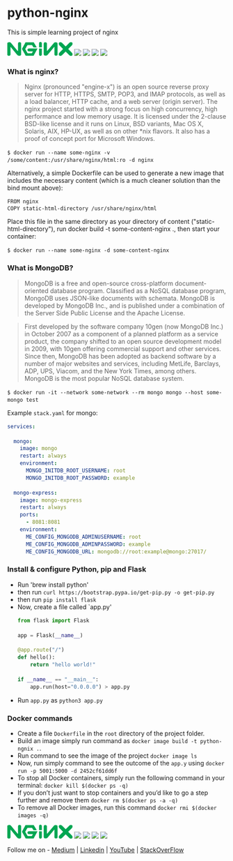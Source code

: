 # python-nginx
This is simple learning project of nginx

<img src="https://raw.githubusercontent.com/docker-library/docs/01c12653951b2fe592c1f93a13b4e289ada0e3a1/nginx/logo.png" width="150"/> <img src="https://brew.sh/assets/img/homebrew-256x256.png" height="72">    <img src="https://www.python.org/static/img/python-logo@2x.png" width="150"/>    <img src="https://webimages.mongodb.com/_com_assets/cms/kpo5kblefbjq79065-Horizontal_Default.svg?auto=format%252Ccompress" width="150">   <img src="https://www.docker.com/assets/logo-files/Docker-Logo-White-RGB_Horizontal.png" width="150"> 

### What is nginx?
> Nginx (pronounced "engine-x") is an open source reverse proxy server for HTTP, HTTPS, SMTP, POP3, and IMAP protocols, as well as a load balancer, HTTP cache, and a web server (origin server). The nginx project started with a strong focus on high concurrency, high performance and low memory usage. It is licensed under the 2-clause BSD-like license and it runs on Linux, BSD variants, Mac OS X, Solaris, AIX, HP-UX, as well as on other *nix flavors. It also has a proof of concept port for Microsoft Windows.


`$ docker run --name some-nginx -v /some/content:/usr/share/nginx/html:ro -d nginx`

Alternatively, a simple Dockerfile can be used to generate a new image that includes the necessary content (which is a much cleaner solution than the bind mount above):

```docker
FROM nginx
COPY static-html-directory /usr/share/nginx/html
```
Place this file in the same directory as your directory of content ("static-html-directory"), run docker build -t some-content-nginx ., then start your container:

`$ docker run --name some-nginx -d some-content-nginx`


### What is MongoDB?
> MongoDB is a free and open-source cross-platform document-oriented database program. Classified as a NoSQL database program, MongoDB uses JSON-like documents with schemata. MongoDB is developed by MongoDB Inc., and is published under a combination of the Server Side Public License and the Apache License.

> First developed by the software company 10gen (now MongoDB Inc.) in October 2007 as a component of a planned platform as a service product, the company shifted to an open source development model in 2009, with 10gen offering commercial support and other services. Since then, MongoDB has been adopted as backend software by a number of major websites and services, including MetLife, Barclays, ADP, UPS, Viacom, and the New York Times, among others. MongoDB is the most popular NoSQL database system.

`$ docker run -it --network some-network --rm mongo mongo --host some-mongo test`

Example `stack.yaml` for mongo:
```yaml
services:

  mongo:
    image: mongo
    restart: always
    environment:
      MONGO_INITDB_ROOT_USERNAME: root
      MONGO_INITDB_ROOT_PASSWORD: example

  mongo-express:
    image: mongo-express
    restart: always
    ports:
      - 8081:8081
    environment:
      ME_CONFIG_MONGODB_ADMINUSERNAME: root
      ME_CONFIG_MONGODB_ADMINPASSWORD: example
      ME_CONFIG_MONGODB_URL: mongodb://root:example@mongo:27017/
```
### Install & configure Python, pip and Flask
- Run 'brew install python'
- then run `curl https://bootstrap.pypa.io/get-pip.py -o get-pip.py`
- then run `pip install flask`
- Now, create a file called `app.py'
    ```python
    from flask import Flask

    app = Flask(__name__)

    @app.route("/")
    def hello():
        return "hello world!"

    if __name__ == "__main__":
        app.run(host="0.0.0.0") > app.py
    ```
- Run `app.py` as `python3 app.py`

### Docker commands
- Create a file `Dockerfile` in the `root` directory of the project folder.
- Build an image simply run command as `docker image build -t python-ngnix .`.
- Run command to see the image of the project `docker image ls`
- Now, run simply command to see the outcome of the `app.y` using `docker run -p 5001:5000 -d 2452cf61dd6f` 
- To stop all Docker containers, simply run the following command in your terminal: `docker kill $(docker ps -q)`
- If you don’t just want to stop containers and you’d like to go a step further and remove them `docker rm $(docker ps -a -q)`
- To remove all Docker images, run this command `docker rmi $(docker images -q)`



<img src="https://raw.githubusercontent.com/docker-library/docs/01c12653951b2fe592c1f93a13b4e289ada0e3a1/nginx/logo.png" width="150"/> <img src="https://brew.sh/assets/img/homebrew-256x256.png" height="72">    <img src="https://www.python.org/static/img/python-logo@2x.png" width="150"/>    <img src="https://webimages.mongodb.com/_com_assets/cms/kpo5kblefbjq79065-Horizontal_Default.svg?auto=format%252Ccompress" width="150">   <img src="https://www.docker.com/assets/logo-files/Docker-Logo-White-RGB_Horizontal.png" width="150"> 


Follow me on - [Medium](https://saurabhshcs.medium.com) | [Linkedin](https://www.linkedin.com/in/saurabhshcs/) | [YouTube](https://www.youtube.com/channel/UCSQqjPw7_tfx1Ie4yYHbcxQ?pbjreload=102) | [StackOverFlow](https://stackoverflow.com/users/10719720/saurabhshcs?tab=profile)

